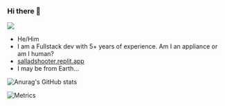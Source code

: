 ### Hi there 👋

![](https://komarev.com/ghpvc/?username=SalladShooter&color=brightgreen)

- He/Him 
- I am a Fullstack dev with 5+ years of experience. Am I an appliance or am I human?
- [salladshooter.replit.app](https://salladshooter.replit.app)
- I may be from Earth...

![Anurag's GitHub stats](https://github-readme-stats.vercel.app/api?username=salladshooter&show_icons=true&theme=dark)

![Metrics](https://metrics.lecoq.io/SalladShooter?template=classic&repositories.forks=true&languages=1&lines=1&habits=1&stars=1&achievements=1&fortune=1&base=header%2C%20activity%2C%20community%2C%20repositories%2C%20metadata&base.indepth=false&base.hireable=false&base.skip=false&languages=false&languages.limit=8&languages.threshold=0%25&languages.other=false&languages.colors=github&languages.sections=most-used&languages.indepth=false&languages.analysis.timeout=15&languages.analysis.timeout.repositories=7.5&languages.categories=markup%2C%20programming&languages.recent.categories=markup%2C%20programming&languages.recent.load=300&languages.recent.days=14&lines=false&lines.sections=base&lines.repositories.limit=4&lines.history.limit=1&lines.delay=0&stars=false&stars.limit=4&habits=false&habits.from=200&habits.days=14&habits.facts=true&habits.charts=false&habits.charts.type=classic&habits.trim=false&habits.languages.limit=8&habits.languages.threshold=0%25&achievements=false&achievements.threshold=C&achievements.secrets=true&achievements.display=detailed&achievements.limit=0&fortune=false&config.timezone=America%2FChicago)
